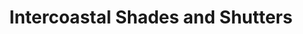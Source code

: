 ---
title: "Intercoastal Shades and Shutters"
url: /seminole/intercoastal-shades-and-shutters/
shop: window blind
---